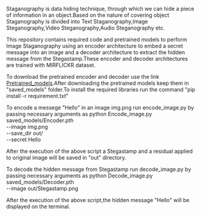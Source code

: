 Staganography is data hiding technique, through which we can hide a piece of information in an object.Based on the nature of covering object Staganography is divided into Text Staganography,Image Steganography,Video Steganography,Audio Steganography etc.


This repository contains required code and pretrained models to perform Image Staganography using an encoder architecture to embed a secret message into an image and a decoder architecture to extract the hidden message from the Stegastamp.These encoder and decoder architectures are trained with MIRFLICKR dataset.

To download the pretrained encoder and decoder use the link [Pretrained_models](https://drive.google.com/drive/folders/102Gws6tW6zlAMpr7cYTG_0JE1mDaJWF9?usp=sharing).After downloading the pretrained models keep them in "saved_models" folder.To install the required libraries run the command "pip install -r requirement.txt"


To encode a messege "Hello" in an image img.png run encode_image.py by passing necessary arguments as
    python Encode_image.py \
    saved_models/Encoder.pth \
  --image img.png  \
  --save_dir out/ \
  --secret Hello
  
  After the execution of the above script a Stegastamp and a residual applied to original image will be saved in "out" directory.
  
  
  
  
To decode the hidden message from Stegastamp run decode_image.py by passing necessary arguments as 
    python Decode_image.py \
    saved_models/Decoder.pth \
    --image out/Stegastamp.png
   
 After the execution of the above script,the hidden message "Hello" will be displayed on the terminal.
    
    
